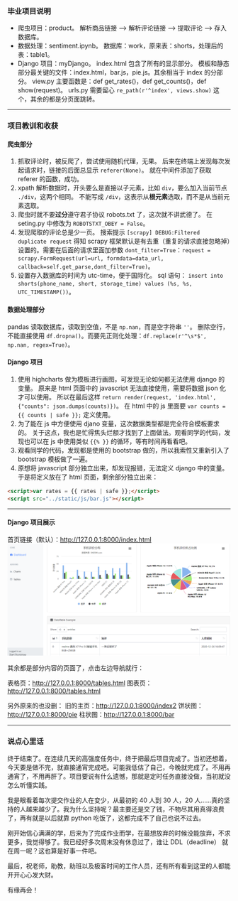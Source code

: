 ### 毕业项目说明
* 爬虫项目：product。
解析商品链接 --> 解析评论链接 --> 提取评论 --> 存入数据库。 
* 数据处理：sentiment.ipynb。
数据库：work，原来表：shorts，处理后的表：table1。
* Django 项目：myDjango。
index.html 包含了所有的显示部分。
模板和静态部分最关键的文件：index.html，bar.js，pie.js。其余相当于 index 的分部分。
view.py 主要函数是：def get_rates()，def get_counts()，def show(request)。
urls.py 需要留心 `re_path(r'^index', views.show)` 这个，其余的都是分页面跳转。


***
### 项目教训和收获
#### 爬虫部分
1. 抓取评论时，被反爬了，尝试使用随机代理，无果。
后来在终端上发现每次发起请求时，链接的后面总显示 `referer(None)`。
就在中间件添加了获取 referer 的函数，成功。
2. xpath 解析数据时，开头要么是直接以子元素，比如 `div`，要么加入当前节点 `./div`，这两个相同。
不能写成 `/div`，这表示从**根元素**选取，而不是从当前元素选取。
3. 爬虫时就不要**过分**遵守君子协议 robots.txt 了，这次就不讲武德了。
在 seting.py 中修改为 `ROBOTSTXT_OBEY = False`。
4. 发现爬取的评论总是少一页。
搜索提示 `[scrapy] DEBUG:Filtered duplicate request` 得知 scrapy 框架默认是有去重（重复的请求直接忽略掉）设置的。需要在后面的请求里面加参数 `dont_filter=True`：`request = scrapy.FormRequest(url=url, formdata=data_url, callback=self.get_parse,dont_filter=True)`。
5. 设置存入数据库的时间为 utc-time，便于国际化。
sql 语句： `insert into shorts(phone_name, short, storage_time) values (%s, %s, UTC_TIMESTAMP())`。
#### 数据处理部分
pandas 读取数据库，读取到空值，不是 `np.nan`，而是空字符串 `''`。
删除空行，不能直接使用 `df.dropna()`。而要先正则化处理：`df.replace(r'^\s*$', np.nan, regex=True)`。
#### Django 项目
1. 使用 highcharts 做为模板进行画图，可发现无论如何都无法使用 django 的变量。
原来是 html 页面中的 javascript 无法直接使用，需要将数据 json 化才可以使用。
所以在最后这样 `return render(request, 'index.html', {"counts": json.dumps(counts)})`。
在 html 中的 js 里面要 `var counts = {{ counts | safe }};` 定义使用。
2. 为了能在 js 中方便使用 djano 变量，这次数据类型都是完全符合模板要求的。
关于这点，我也是忙得焦头烂额才找到了上面做法。观看同学的代码，发现也可以在 js 中使用类似 `{{% }}` 的循环，等有时间再看看吧。
3. 观看同学的代码，发现都是使用的 bootstrap 做的，所以我索性又重新引入了 bootstrap 模板做了一遍。
4. 原想将 javascript 部分独立出来，却发现报错，无法定义 django 中的变量。
于是将定义放在了 html 页面，剩余部分独立出来：
```html
<script>var rates = {{ rates | safe }};</script>
<script src="../static/js/bar.js"></script>
```
***
#### Django 项目展示
首页链接（默认）：http://127.0.0.1:8000/index.html
![7a532715-7cd4-4366-87f2-30ef66f39748.png](课程总结_files/7a532715-7cd4-4366-87f2-30ef66f39748.png)

其余都是部分内容的页面了，点击左边导航就行：

表格页：http://127.0.0.1:8000/tables.html
图表页：http://127.0.0.1:8000/tables.html

另外原来的也没删：
旧的主页：http://127.0.0.1:8000/index2
饼状图：http://127.0.0.1:8000/pie
柱状图：http://127.0.0.1:8000/bar

***
### 说点心里话
终于结束了。在连续几天的高强度任务中，终于把最后项目完成了。当初还想着，今天要是做不完，就直接通宵完成吧。可能我低估了自己，今晚就完成了。不用再通宵了，不用再肝了。项目要说有什么遗憾，那就是定时任务直接没做，当初就没怎么听懂实践。

我是眼看着每次提交作业的人在变少，从最初的 40 人到 30 人，20 人……真的坚持的人越来越少了。我为什么坚持呢？最主要还是交了钱，不物尽其用真得浪费了，再有就是以后就靠 python 吃饭了，这都完成不了自己也说不过去。

刚开始信心满满的学，后来为了完成作业而学，在最想放弃的时候没能放弃，不求更多，我觉得够了。我已经好多次周末没有休息过了，谁让 DDL（deadline） 就在周一呢？这也算是好事一件吧。

最后，祝老师，助教，助班以及极客时间的工作人员，还有所有看到这里的人都能开开心心发大财。

有缘再会！
